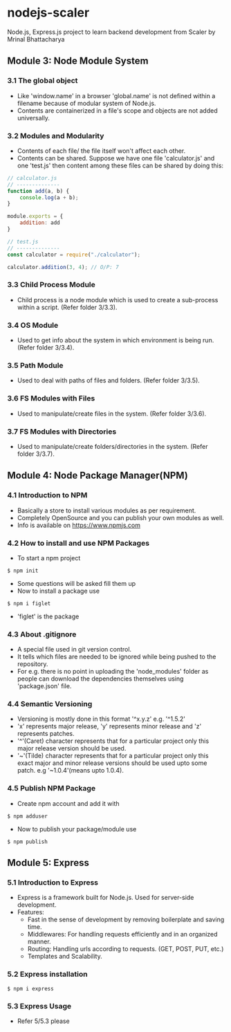 # nodejs-scaler
Node.js, Express.js project to learn backend development from Scaler by Mrinal Bhattacharya

## Module 3: Node Module System

### 3.1 The global object
- Like 'window.name' in a browser 'global.name' is not defined within a filename because of modular system of Node.js.
- Contents are containerized in a file's scope and objects are not added universally.

### 3.2 Modules and Modularity
- Contents of each file/ the file itself won't affect each other.
- Contents can be shared. Suppose we have one file 'calculator.js' and one 'test.js' then content among these files can be shared by doing this:
```js
// calculator.js
// --------------
function add(a, b) {
    console.log(a + b);
} 

module.exports = {
    addition: add
}

// test.js
// --------------
const calculator = require("./calculator");

calculator.addition(3, 4); // O/P: 7
```
### 3.3 Child Process Module
- Child process is a node module which is used to create a sub-process within a script. (Refer folder 3/3.3).

### 3.4 OS Module
- Used to get info about the system in which environment is being run. (Refer folder 3/3.4).

### 3.5 Path Module
- Used to deal with paths of files and folders. (Refer folder 3/3.5).

### 3.6 FS Modules with Files
- Used to manipulate/create files in the system. (Refer folder 3/3.6).

### 3.7 FS Modules with Directories
- Used to manipulate/create folders/directories in the system. (Refer folder 3/3.7).

## Module 4: Node Package Manager(NPM)

### 4.1 Introduction to NPM
- Basically a store to install various modules as per requirement.
- Completely OpenSource and you can publish your own modules as well.
- Info is available on https://www.npmjs.com

### 4.2 How to install and use NPM Packages
- To start a npm project
```
$ npm init
```
- Some questions will be asked fill them up
- Now to install a package use
```
$ npm i figlet
```
- 'figlet' is the package 

### 4.3 About .gitignore
- A special file used in git version control.
- It tells which files are needed to be ignored while being pushed to the repository.
- For e.g. there is no point in uploading the 'node_modules' folder as people can download the dependencies themselves using 'package.json' file.

### 4.4 Semantic Versioning
- Versioning is mostly done in this format '^x.y.z' e.g. '^1.5.2'
- 'x' represents major release, 'y' represents minor release and 'z' represents patches.
- '^'(Caret) character represents that for a particular project only this major release version should be used.
- '~'(Tilde) character represents that for a particular project only this exact major and minor release versions should be used upto some patch. e.g '~1.0.4'(means upto 1.0.4).

### 4.5  Publish NPM Package
- Create npm account and add it with
```
$ npm adduser
```
- Now to publish your package/module use
```
$ npm publish
```
## Module 5: Express

### 5.1 Introduction to Express
- Express is a framework built for Node.js. Used for server-side development.
- Features:
    - Fast in the sense of development by removing boilerplate and saving time.
    - Middlewares: For handling requests efficiently and in an organized manner.
    - Routing: Handling urls according to requests. (GET, POST, PUT, etc.)
    - Templates and Scalability.

### 5.2 Express installation
```
$ npm i express
```

### 5.3 Express Usage
- Refer 5/5.3 please
